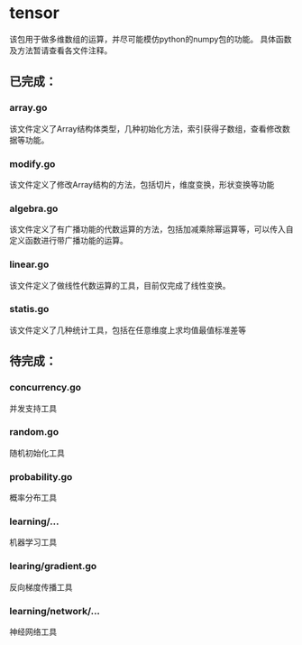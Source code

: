 # tensor
该包用于做多维数组的运算，并尽可能模仿python的numpy包的功能。
具体函数及方法暂请查看各文件注释。
## 已完成：
### array.go
该文件定义了Array结构体类型，几种初始化方法，索引获得子数组，查看修改数据等功能。
### modify.go
该文件定义了修改Array结构的方法，包括切片，维度变换，形状变换等功能
### algebra.go
该文件定义了有广播功能的代数运算的方法，包括加减乘除幂运算等，可以传入自定义函数进行带广播功能的运算。
### linear.go
该文件定义了做线性代数运算的工具，目前仅完成了线性变换。
### statis.go
该文件定义了几种统计工具，包括在任意维度上求均值最值标准差等
## 待完成：
### concurrency.go
并发支持工具
### random.go
随机初始化工具
### probability.go
概率分布工具
### learning/...
机器学习工具
### learing/gradient.go
反向梯度传播工具
### learning/network/...
神经网络工具